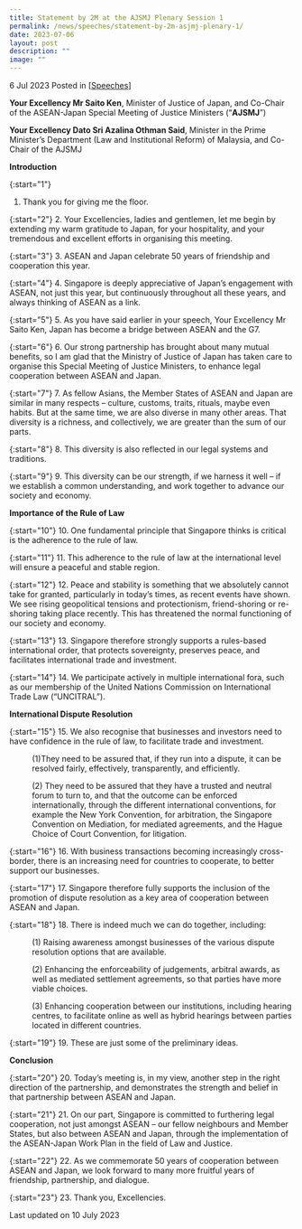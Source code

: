 ```yaml
---
title: Statement by 2M at the AJSMJ Plenary Session 1
permalink: /news/speeches/statement-by-2m-asjmj-plenary-1/
date: 2023-07-06
layout: post
description: ""
image: ""
---
```

6 Jul 2023 Posted in [[Speeches](/news/speeches)]

**Your Excellency Mr Saito Ken**, Minister of Justice of Japan, and Co-Chair of the ASEAN-Japan Special Meeting of Justice Ministers (“**AJSMJ**”)

**Your Excellency Dato Sri Azalina Othman Said**, Minister in the Prime Minister’s Department (Law and Institutional Reform) of Malaysia, and Co-Chair of the AJSMJ

**Introduction**

{:start="1"}
1. Thank you for giving me the floor. 

{:start="2"}
2. Your Excellencies, ladies and gentlemen, let me begin by extending my warm gratitude to Japan, for your hospitality, and your tremendous and excellent efforts in organising this meeting.

{:start="3"}
3. ASEAN and Japan celebrate 50 years of friendship and cooperation this year.

{:start="4"}
4. Singapore is deeply appreciative of Japan’s engagement with ASEAN, not just this year, but continuously throughout all these years, and always thinking of ASEAN as a link. 

{:start="5"}
5. As you have said earlier in your speech, Your Excellency Mr Saito Ken, Japan has become a bridge between ASEAN and the G7.

{:start="6"}
6. Our strong partnership has brought about many mutual benefits, so I am glad that the Ministry of Justice of Japan has taken care to organise this Special Meeting of Justice Ministers, to enhance legal cooperation between ASEAN and Japan. 

{:start="7"}
7. As fellow Asians, the Member States of ASEAN and Japan are similar in many respects – culture, customs, traits, rituals, maybe even habits. But at the same time, we are also diverse in many other areas. That diversity is a richness, and collectively, we are greater than the sum of our parts. 

{:start="8"}
8. This diversity is also reflected in our legal systems and traditions.

{:start="9"}
9. This diversity can be our strength, if we harness it well – if we establish a common understanding, and work together to advance our society and economy. 

**Importance of the Rule of Law**

{:start="10"}
10. One fundamental principle that Singapore thinks is critical is the adherence to the rule of law.

{:start="11"}
11. This adherence to the rule of law at the international level will ensure a peaceful and stable region.

{:start="12"}
12. Peace and stability is something that we absolutely cannot take for granted, particularly in today’s times, as recent events have shown. We see rising geopolitical tensions and protectionism, friend-shoring or re-shoring taking place recently. This has threatened the normal functioning of our society and economy.

{:start="13"}
13. Singapore therefore strongly supports a rules-based international order, that protects sovereignty, preserves peace, and facilitates international trade and investment. 

{:start="14"}
14. We participate actively in multiple international fora, such as our membership of the United Nations Commission on International Trade Law (“UNCITRAL”).

**International Dispute Resolution** 

{:start="15"}
15. We also recognise that businesses and investors need to have confidence in the rule of law, to facilitate trade and investment. 

<p style="margin-left: 40px">(1)They need to be assured that, if they run into a dispute, it can be resolved fairly, effectively, transparently, and efficiently.</p>

<p></p><p style="margin-left: 40px">(2) They need to be assured that they have a trusted and neutral forum to turn to, and that the outcome can be enforced internationally, through the different international conventions, for example the New York Convention, for arbitration, the Singapore Convention on Mediation, for mediated agreements, and the Hague Choice of Court Convention, for litigation.</p>

{:start="16"}
16. With business transactions becoming increasingly cross-border, there is an increasing need for countries to cooperate, to better support our businesses.

{:start="17"}
17. Singapore therefore fully supports the inclusion of the promotion of dispute resolution as a key area of cooperation between ASEAN and Japan. 

{:start="18"}
18. There is indeed much we can do together, including:

<p></p><p style="margin-left: 40px">(1) Raising awareness amongst businesses of the various dispute resolution options that are available.</p> 

<p></p><p style="margin-left: 40px">(2) Enhancing the enforceability of judgements, arbitral awards, as well as mediated settlement agreements, so that parties have more viable choices.</p> 

<p></p><p style="margin-left: 40px">(3) Enhancing cooperation between our institutions, including hearing centres, to facilitate online as well as hybrid hearings between parties located in different countries.</p> 

{:start="19"}
19. These are just some of the preliminary ideas.

**Conclusion**

{:start="20"}
20. Today’s meeting is, in my view, another step in the right direction of the partnership, and demonstrates the strength and belief in that partnership between ASEAN and Japan. 

{:start="21"}
21. On our part, Singapore is committed to furthering legal cooperation, not just amongst ASEAN – our fellow neighbours and Member States, but also between ASEAN and Japan, through the implementation of the ASEAN-Japan Work Plan in the field of Law and Justice.

{:start="22"}
22. As we commemorate 50 years of cooperation between ASEAN and Japan, we look forward to many more fruitful years of friendship, partnership, and dialogue.

{:start="23"}
23. Thank you, Excellencies. 

<p></p><p class="right-side-updated">Last updated on 10 July 2023</p>